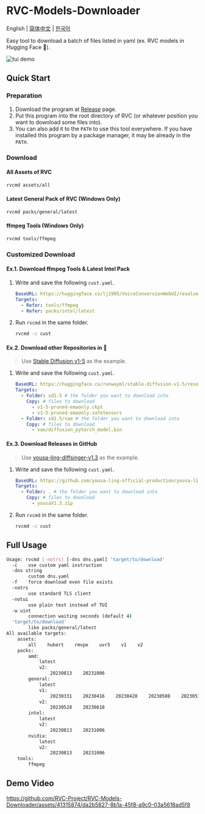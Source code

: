# RVC-Models-Downloader

English | [简体中文](README_sc.md) | [한국어](README_kr.md)

Easy tool to download a batch of files listed in yaml (ex. RVC models in Hugging Face 🤗).

![tui demo](https://github.com/RVC-Project/RVC-Models-Downloader/assets/41315874/db577dfb-8a6d-4909-b071-9d36cc77afc6)

## Quick Start

### Preparation

1. Download the program at [Release](https://github.com/RVC-Project/RVC-Models-Downloader/releases) page.
2. Put this program into the root directory of RVC (or whatever position you want to download some files into).
3. You can also add it to the `PATH` to use this tool everywhere. If you have installed this program by a package manager, it may be already in the `PATH`.

### Download

#### All Assets of RVC

```bash
rvcmd assets/all
```

#### Latest General Pack of RVC (Windows Only)

```bash
rvcmd packs/general/latest
```

#### ffmpeg Tools (Windows Only)

```bash
rvcmd tools/ffmpeg
```

### Customized Download

#### Ex.1. Download ffmpeg Tools & Latest Intel Pack

1. Write and save the following `cust.yaml`.
   ```yaml
   BaseURL: https://huggingface.co/lj1995/VoiceConversionWebUI/resolve/main
   Targets:
     - Refer: tools/ffmpeg
     - Refer: packs/intel/latest
   ```
2. Run `rvcmd` in the same folder.
   ```bash
   rvcmd -c cust
   ```

#### Ex.2. Download other Repositories in 🤗

> Use [Stable Diffusion v1-5](https://huggingface.co/runwayml/stable-diffusion-v1-5) as the example.

1. Write and save the following `cust.yaml`.
   ```yaml
   BaseURL: https://huggingface.co/runwayml/stable-diffusion-v1-5/resolve/main
   Targets:
     - Folder: sd1.5 # the folder you want to download into
       Copy: # files to download
         - v1-5-pruned-emaonly.ckpt
         - v1-5-pruned-emaonly.safetensors
     - Folder: sd1.5/vae # the folder you want to download into
       Copy: # files to download
         - vae/diffusion_pytorch_model.bin
   ```

#### Ex.3. Download Releases in GitHub

> Use [yousa-ling-diffsinger-v1.3](https://github.com/yousa-ling-official-production/yousa-ling-diffsinger-v1/releases/tag/v1.3) as the example.

1. Write and save the following `cust.yaml`.
   ```yaml
   BaseURL: https://github.com/yousa-ling-official-production/yousa-ling-diffsinger-v1/releases/download/v1.3
   Targets:
     - Folder: . # the folder you want to download into
       Copy: # files to download
         - yousaV1.3.zip
   ```
2. Run `rvcmd` in the same folder.
   ```bash
   rvcmd -c cust
   ```

## Full Usage

```bash
Usage: rvcmd [-notrs] [-dns dns.yaml] 'target/to/download'
  -c    use custom yaml instruction
  -dns string
        custom dns.yaml
  -f    force download even file exists
  -notrs
        use standard TLS client
  -notui
        use plain text instead of TUI
  -w uint
        connection waiting seconds (default 4)
  'target/to/download'
        like packs/general/latest
All available targets:
    assets:
        all    hubert    rmvpe    uvr5    v1    v2
    packs:
        amd:
            latest
            v2:
                20230813    20231006
        general:
            latest
            v1:
                20230331    20230416    20230428    20230508    20230513    20230516    20230717
            v2:
                20230528    20230618
        intel:
            latest
            v2:
                20230813    20231006
        nvidia:
            latest
            v2:
                20230813    20231006
    tools:
        ffmpeg
```

## Demo Video

https://github.com/RVC-Project/RVC-Models-Downloader/assets/41315874/da2b5827-8b1a-45f8-a9c0-03a5618ad5f8
